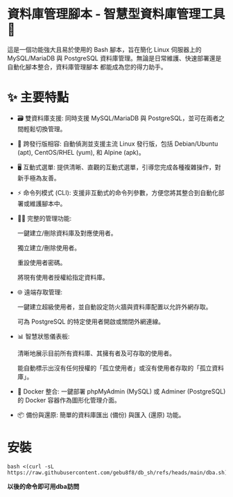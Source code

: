 # 資料庫管理腳本 - 智慧型資料庫管理工具 🧰
這是一個功能強大且易於使用的 Bash 腳本，旨在簡化 Linux 伺服器上的 MySQL/MariaDB 與 PostgreSQL 資料庫管理。無論是日常維護、快速部署還是自動化腳本整合，資料庫管理腳本 都能成為您的得力助手。

# ✨ 主要特點
- 🗃️ 雙資料庫支援: 同時支援 MySQL/MariaDB 與 PostgreSQL，並可在兩者之間輕鬆切換管理。
- 🐧 跨發行版相容: 自動偵測並支援主流 Linux 發行版，包括 Debian/Ubuntu (apt), CentOS/RHEL (yum), 和 Alpine (apk)。
- 🖥️ 互動式選單: 提供清晰、直觀的互動式選單，引導您完成各種複雜操作，對新手極為友善。
- ⚡️ 命令列模式 (CLI): 支援非互動式的命令列參數，方便您將其整合到自動化部署或維護腳本中。
- 🧑‍💻 完整的管理功能:
  
  一鍵建立/刪除資料庫及對應使用者。
  
  獨立建立/刪除使用者。
  
  重設使用者密碼。
  
  將現有使用者授權給指定資料庫。
- 🌐 遠端存取管理:
  
  一鍵建立超級使用者，並自動設定防火牆與資料庫配置以允許外網存取。
  
  可為 PostgreSQL 的特定使用者開啟或關閉外網連線。
- 📊 智慧狀態儀表板:

  清晰地展示目前所有資料庫、其擁有者及可存取的使用者。

  能自動標示出沒有任何授權的「孤立使用者」或沒有使用者存取的「孤立資料庫」。
- 🐳 Docker 整合: 一鍵部署 phpMyAdmin (MySQL) 或 Adminer (PostgreSQL) 的 Docker 容器作為圖形化管理介面。
- 📦 備份與還原: 簡單的資料庫匯出 (備份) 與匯入 (還原) 功能。
# 安裝
```
bash <(curl -sL https://raw.githubusercontent.com/gebu8f8/db_sh/refs/heads/main/dba.sh)
```
**以後的命令即可用dba訪問**
